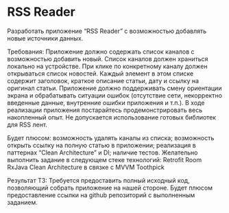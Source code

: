 # RSS Reader

Разработать приложение “RSS Reader” с возможностью добавлять новые источники данных.

Требования:
Приложение должно содержать список каналов с возможностью добавить новый. Список каналов должен храниться локально на устройстве. При клике по конкретному каналу должен открываться список новостей. Каждый элемент в этом списке содержит заголовок, краткое описание статьи, дату и ссылку на оригинал статьи. Приложение должно поддерживать смену ориентации экрана и обрабатывать ситуации ошибок (отсутствие сети, некорректно введенные данные, внутренние ошибки приложения и т.п.). В ходе реализации приложения постарайтесь продемонстрировать весь накопленный опыт. Не допускается использование готовых библиотек для RSS лент.

Будет плюсом:
возможность удалять каналы из списка;
возможность открыть ссылку на полную статью в приложении;
реализация в паттернах “Clean Architecture” и DI;
наличие тестов.
Желательно выполнить задание в следующем стеке технологий:
Retrofit
Room
RxJava
Clean Architecture в связке с MVVM
Toothpick

Результат ТЗ:
Требуется предоставить полный исходный код, позволяющий собрать приложение на нашей стороне. Будет плюсом предоставление ссылки на github репозиторий с выполненным заданием.
